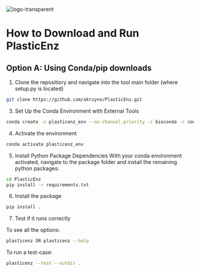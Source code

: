 ![logo-transparent](https://github.com/user-attachments/assets/bb5be2a1-3783-457e-85d8-e2278691697a)

# How to Download and Run PlasticEnz

## Option A: Using Conda/pip downloads

1. Clone the repositiory and navigate into the tool main folder (where setup.py is located)
```bash
git clone https://github.com/akrzyno/PlasticEnz.git
```
3. Set Up the Conda Environment with External Tools
 ```bash
conda create -n plasticenz_env --no-channel-priority -c bioconda -c conda-forge -c defaults python=3.11 libffi=3.4.2 prodigal hmmer diamond bowtie2 samtools && conda clean --all -y
```
4. Activate the environment
```bash
conda activate plasticenz_env
```
5. Install Python Package Dependencies
With your conda environment activated, navigate to the package folder and install the remaining python packages:
```bash
cd PlasticEnz
pip install -r requirements.txt
```
6. Install the package
```bash
pip install .
```
7. Test if it runs correctly

  To see all the options:
  ```bash
  plasticenz OR plasticenz --help
  ```
  To run a test-case:
  ```bash
  plasticenz --test --outdir .
  ```
